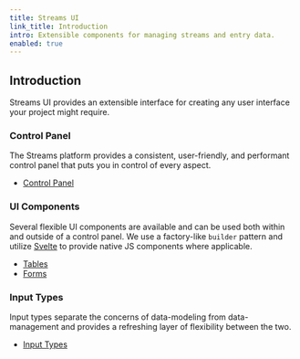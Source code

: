```yaml
---
title: Streams UI
link_title: Introduction
intro: Extensible components for managing streams and entry data.
enabled: true
---
```


## Introduction

Streams UI provides an extensible interface for creating any user interface your project might require.

### Control Panel

The Streams platform provides a consistent, user-friendly, and performant control panel that puts you in control of every aspect.

- [Control Panel](cp)

### UI Components

Several flexible UI components are available and can be used both within and outside of a control panel. We use a factory-like `builder` pattern and utilize [Svelte](https://svelte.dev/) to provide native JS components where applicable.

- [Tables](tables)
- [Forms](forms)

### Input Types

Input types separate the concerns of data-modeling from data-management and provides a refreshing layer of flexibility between the two.

- [Input Types](inputs)
